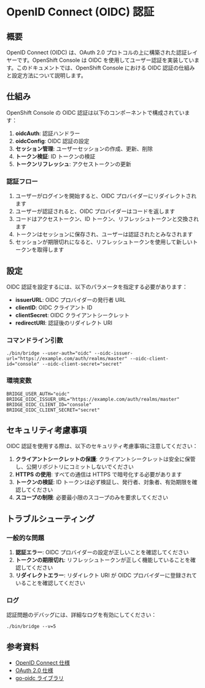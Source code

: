 # OpenID Connect (OIDC) 認証

## 概要

OpenID Connect (OIDC) は、OAuth 2.0 プロトコルの上に構築された認証レイヤーです。OpenShift Console は OIDC を使用してユーザー認証を実装しています。このドキュメントでは、OpenShift Console における OIDC 認証の仕組みと設定方法について説明します。

## 仕組み

OpenShift Console の OIDC 認証は以下のコンポーネントで構成されています：

1. **oidcAuth**: 認証ハンドラー
2. **oidcConfig**: OIDC 認証の設定
3. **セッション管理**: ユーザーセッションの作成、更新、削除
4. **トークン検証**: ID トークンの検証
5. **トークンリフレッシュ**: アクセストークンの更新

### 認証フロー

1. ユーザーがログインを開始すると、OIDC プロバイダーにリダイレクトされます
2. ユーザーが認証されると、OIDC プロバイダーはコードを返します
3. コードはアクセストークン、ID トークン、リフレッシュトークンと交換されます
4. トークンはセッションに保存され、ユーザーは認証されたとみなされます
5. セッションが期限切れになると、リフレッシュトークンを使用して新しいトークンを取得します

## 設定

OIDC 認証を設定するには、以下のパラメータを指定する必要があります：

- **issuerURL**: OIDC プロバイダーの発行者 URL
- **clientID**: OIDC クライアント ID
- **clientSecret**: OIDC クライアントシークレット
- **redirectURI**: 認証後のリダイレクト URI

### コマンドライン引数

```
./bin/bridge --user-auth="oidc" --oidc-issuer-url="https://example.com/auth/realms/master" --oidc-client-id="console" --oidc-client-secret="secret"
```

### 環境変数

```
BRIDGE_USER_AUTH="oidc"
BRIDGE_OIDC_ISSUER_URL="https://example.com/auth/realms/master"
BRIDGE_OIDC_CLIENT_ID="console"
BRIDGE_OIDC_CLIENT_SECRET="secret"
```

## セキュリティ考慮事項

OIDC 認証を使用する際は、以下のセキュリティ考慮事項に注意してください：

1. **クライアントシークレットの保護**: クライアントシークレットは安全に保管し、公開リポジトリにコミットしないでください
2. **HTTPS の使用**: すべての通信は HTTPS で暗号化する必要があります
3. **トークンの検証**: ID トークンは必ず検証し、発行者、対象者、有効期限を確認してください
4. **スコープの制限**: 必要最小限のスコープのみを要求してください

## トラブルシューティング

### 一般的な問題

1. **認証エラー**: OIDC プロバイダーの設定が正しいことを確認してください
2. **トークンの期限切れ**: リフレッシュトークンが正しく機能していることを確認してください
3. **リダイレクトエラー**: リダイレクト URI が OIDC プロバイダーに登録されていることを確認してください

### ログ

認証問題のデバッグには、詳細なログを有効にしてください：

```
./bin/bridge --v=5
```

## 参考資料

- [OpenID Connect 仕様](https://openid.net/specs/openid-connect-core-1_0.html)
- [OAuth 2.0 仕様](https://oauth.net/2/)
- [go-oidc ライブラリ](https://github.com/coreos/go-oidc)